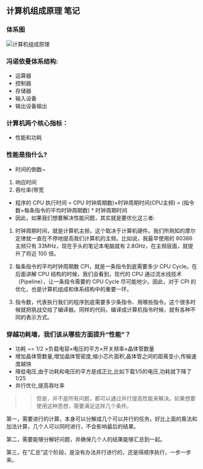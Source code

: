 ## 计算机组成原理 笔记

### 体系图
![计算机组成原理](https://github.com/JW-chenjingwei/Computer-composition-principle-notes/blob/master/%E4%B8%8B%E8%BD%BD.jpeg)
### 冯诺依曼体系结构:
* 运算器
* 控制器
* 存储器
* 输入设备
* 输出设备输出
### 计算机两个核心指标：
* 性能和功耗

### 性能是指什么?
* 时间的倒数~
1. 响应时间
2. 吞吐率(带宽

* 程序的 CPU 执行时间 = CPU 时钟周期数)×时钟周期时间(CPU主频) = (指令数×每条指令的平均时钟周期数) * 时钟周期时间 
* 因此，如果我们想要解决性能问题，其实就是要优化这三者:
1. 时钟周期时间，就是计算机主频，这个取决于计算机硬件。我们所熟知的摩尔定律就一直在不停地提高我们计算机的主频。比如说，我最早使用的 80386 主频只有 33MHz，现在手头的笔记本电脑就有 2.8GHz，在主频层面，就提升了将近 100 倍。

2. 每条指令的平均时钟周期数 CPI，就是一条指令到底需要多少 CPU Cycle。在后面讲解 CPU 结构的时候，我们会看到，现代的 CPU 通过流水线技术（Pipeline），让一条指令需要的 CPU Cycle 尽可能地少。因此，对于 CPI 的优化，也是计算机组成和体系结构中的重要一环。

3. 指令数，代表执行我们的程序到底需要多少条指令、用哪些指令。这个很多时候就把挑战交给了编译器。同样的代码，编译成计算机指令时候，就有各种不同的表示方式。

### 穿越功耗墙，我们该从哪些方面提升“性能”？

* 功耗 ~= 1/2 ×负载电容×电压的平方×开关频率×晶体管数量
* 增加晶体管数量,增加晶体管密度,缩小芯片面积,晶体管之间的距离变小,传输速度越快
* 降低电压,由于功耗和电压的平方是成正比,比如下载1/5的电压,功耗就下降了1/25
* 并行优化,提高吞吐率
>> 但是，并不是所有问题，都可以通过并行提高性能来解决。如果想要使用这种思想，需要满足这样几个条件。

第一，需要进行的计算，本身可以分解成几个可以并行的任务。好比上面的乘法和加法计算，几个人可以同时进行，不会影响最后的结果。

第二，需要能够分解好问题，并确保几个人的结果能够汇总到一起。

第三，在“汇总”这个阶段，是没有办法并行进行的，还是得顺序执行，一步一步来。
